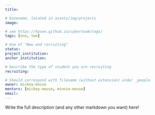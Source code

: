 ```yaml
---
title:

# basename, located in assets/img/projects 
image:

# see https://hpsee.github.io/cyberteam/tags/
tags: [one, two]

# One of "New and recruiting"
status:
project_institution: 
anchor_institution: 

# Describe the type of student you are recruiting
recruiting:

# Should correspond with filename (without extension) under _people
owner: mickey-mouse
mentors: [mickey-mouse, minnie-mouse]
email:
---
```


Write the full description (and any other markdown you want) here!
